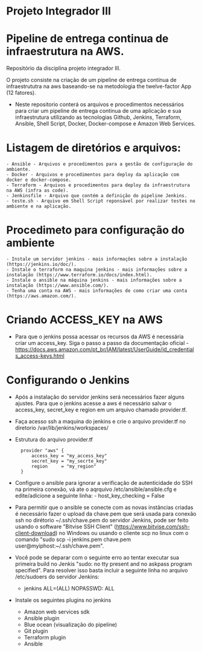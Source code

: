 # Projeto Integrador III
# Pipeline de entrega continua de infraestrutura na AWS.
Repositório da disciplina projeto integrador III.

O projeto consiste na criação de um pipeline de entrega contínua de infraestrututra na aws baseando-se na metodologia the twelve-factor App (12 fatores).

- Neste repositorio conterá os arquivos e procedimentos necessários para criar um pipeline de entrega continua de uma aplicação e sua infraestrutura utilizando as tecnologias Github, Jenkins, Terraform, Ansible, Shell Script, Docker, Docker-compose e Amazon Web Services.

# Listagem de diretórios e arquivos:
		
	- Ansible - Arquivos e procedimentos para a gestão de configuração do ambiente.
	- Docker - Arquivos e procedimentos para deploy da aplicação com docker e docker-compose.
	- Terraform - Arquivos e procedimentos para deploy da infraestrutura na AWS (infra as code).
  	- Jenkinsfile - Arquivo que contém a definição do pipeline Jenkins.
	- teste.sh - Arquivo em Shell Script reponsável por realizar testes no ambiente e na aplicação.

# Procedimeto para configuração do ambiente
	
	- Instale um servidor jenkins - mais informações sobre a instalação (https://jenkins.io/doc/).
	- Instale o terraform na maquina jenkins - mais informações sobre a instalação (https://www.terraform.io/docs/index.html).
	- Instale o ansible na máquina jenkins - mais informações sobre a instalação (https://www.ansible.com/).
	- Tenha uma conta na AWS - mais informações de como criar uma conta (https://aws.amazon.com/).
	
# Criando ACCESS_KEY na AWS
- Para que o jenkins possa acessar os recursos da AWS é necessária criar um access_key.
Siga o passo a passo da documentação oficial - https://docs.aws.amazon.com/pt_br/IAM/latest/UserGuide/id_credentials_access-keys.html

# Configurando o Jenkins
- Após a instalação do servidor jenkins será necessários fazer alguns ajustes. Para que o jenkins acesse a aws é necessário salvar o access_key, secret_key e region em um arquivo chamado provider.tf.
- Faça acesso ssh a maquina do jenkins e crie o arquivo provider.tf no diretorio /var/lib/jenkins/workspaces/

- Estrutura do arquivo provider.tf

		provider "aws" {
  			access_key = "my_access_key"
  			secret_key = "my_secrte_key"
  			region     = "my_region"
		}

- Configure o ansible para ignorar a verificação de autenticidade do SSH na primeira conexão, vá ate o aqrquivo /etc/ansible/ansible.cfg e edite/adicione a seguinte linha:
		- host_key_checking = False
- Para permitir que o ansible se conecte com as novas instâncias criadas é necessário fazer o upload da chave.pem que será usada para conexão ssh no dirétorio ~/.ssh/chave.pem do servidor Jenkins, pode ser feito usando o software "Bitvise SSH Client" (https://www.bitvise.com/ssh-client-download) no Windows ou usando o cliente scp no linux com o comando "sudo scp -i jenkins.pem  chave.pem  user@myiphost:~/.ssh/chave.pem".
 
		
- Você pode se deparar com o seguinte erro ao tentar executar sua primeira build no Jenkis "sudo: no tty present and no askpass program specified".
Para resolver isso basta incluir a seguinte linha no arquivo /etc/sudoers do servidor Jenkins:
	- jenkins ALL=(ALL) NOPASSWD: ALL
	
- Instale os seguintes plugins no jenkins
	- Amazon web services sdk
	- Ansible plugin
	- Blue ocean (visualização do pipeline)
	- Git plugin
	- Terraform plugin
	- Ansible	
